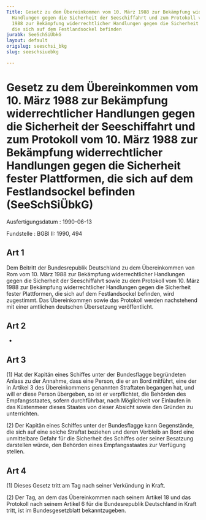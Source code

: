 ```yaml
---
Title: Gesetz zu dem Übereinkommen vom 10. März 1988 zur Bekämpfung widerrechtlicher
  Handlungen gegen die Sicherheit der Seeschiffahrt und zum Protokoll vom 10. März
  1988 zur Bekämpfung widerrechtlicher Handlungen gegen die Sicherheit fester Plattformen,
  die sich auf dem Festlandsockel befinden
jurabk: SeeSchSiÜbkG
layout: default
origslug: seeschsi_bkg
slug: seeschsiuebkg

---
```


# Gesetz zu dem Übereinkommen vom 10. März 1988 zur Bekämpfung widerrechtlicher Handlungen gegen die Sicherheit der Seeschiffahrt und zum Protokoll vom 10. März 1988 zur Bekämpfung widerrechtlicher Handlungen gegen die Sicherheit fester Plattformen, die sich auf dem Festlandsockel befinden (SeeSchSiÜbkG)

Ausfertigungsdatum
:   1990-06-13

Fundstelle
:   BGBl II: 1990, 494

## Art 1

Dem Beitritt der Bundesrepublik Deutschland zu dem Übereinkommen von
Rom vom 10. März 1988 zur Bekämpfung widerrechtlicher Handlungen gegen
die Sicherheit der Seeschiffahrt sowie zu dem Protokoll vom 10. März
1988 zur Bekämpfung widerrechtlicher Handlungen gegen die Sicherheit
fester Plattformen, die sich auf dem Festlandsockel befinden, wird
zugestimmt. Das Übereinkommen sowie das Protokoll werden nachstehend
mit einer amtlichen deutschen Übersetzung veröffentlicht.

## Art 2

-

## Art 3

(1) Hat der Kapitän eines Schiffes unter der Bundesflagge begründeten
Anlass zu der Annahme, dass eine Person, die er an Bord mitführt, eine
der in Artikel 3 des Übereinkommens genannten Straftaten begangen hat,
und will er diese Person übergeben, so ist er verpflichtet, die
Behörden des Empfangsstaates, sofern durchführbar, nach Möglichkeit
vor Einlaufen in das Küstenmeer dieses Staates von dieser Absicht
sowie den Gründen zu unterrichten.

(2) Der Kapitän eines Schiffes unter der Bundesflagge kann
Gegenstände, die sich auf eine solche Straftat beziehen und deren
Verbleib an Bord eine unmittelbare Gefahr für die Sicherheit des
Schiffes oder seiner Besatzung darstellen würde, den Behörden eines
Empfangsstaates zur Verfügung stellen.

## Art 4

(1) Dieses Gesetz tritt am Tag nach seiner Verkündung in Kraft.

(2) Der Tag, an dem das Übereinkommen nach seinem Artikel 18 und das
Protokoll nach seinem Artikel 6 für die Bundesrepublik Deutschland in
Kraft tritt, ist im Bundesgesetzblatt bekanntzugeben.

